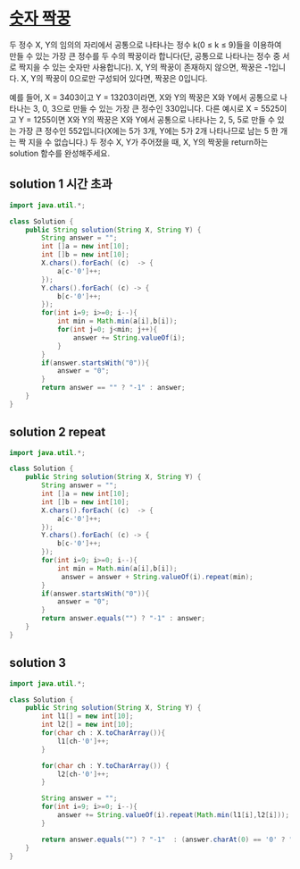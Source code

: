 #  [숫자 짝꿍 ](https://programmers.co.kr/learn/courses/30/lessons/131128)

두 정수 X, Y의 임의의 자리에서 공통으로 나타나는 정수 k(0 ≤ k ≤ 9)들을 이용하여 만들 수 있는 가장 큰 정수를 두 수의 짝꿍이라 합니다(단, 공통으로 나타나는 정수 중 서로 짝지을 수 있는 숫자만 사용합니다). X, Y의 짝꿍이 존재하지 않으면, 짝꿍은 -1입니다. X, Y의 짝꿍이 0으로만 구성되어 있다면, 짝꿍은 0입니다.

예를 들어, X = 3403이고 Y = 13203이라면, X와 Y의 짝꿍은 X와 Y에서 공통으로 나타나는 3, 0, 3으로 만들 수 있는 가장 큰 정수인 330입니다. 다른 예시로 X = 5525이고 Y = 1255이면 X와 Y의 짝꿍은 X와 Y에서 공통으로 나타나는 2, 5, 5로 만들 수 있는 가장 큰 정수인 552입니다(X에는 5가 3개, Y에는 5가 2개 나타나므로 남는 5 한 개는 짝 지을 수 없습니다.)
두 정수 X, Y가 주어졌을 때, X, Y의 짝꿍을 return하는 solution 함수를 완성해주세요.



## solution 1 시간 초과 

```java
import java.util.*;

class Solution {
    public String solution(String X, String Y) {
        String answer = "";
        int []a = new int[10];
        int []b = new int[10];
        X.chars().forEach( (c)  -> {
            a[c-'0']++;
        });
        Y.chars().forEach( (c) -> {
            b[c-'0']++;
        });
        for(int i=9; i>=0; i--){
            int min = Math.min(a[i],b[i]);
            for(int j=0; j<min; j++){
                answer += String.valueOf(i);
            }
        }
        if(answer.startsWith("0")){
            answer = "0";
        }
        return answer == "" ? "-1" : answer;
    }
}
```

## solution 2  repeat

```java
import java.util.*;

class Solution {
    public String solution(String X, String Y) {
        String answer = "";
        int []a = new int[10];
        int []b = new int[10];
        X.chars().forEach( (c)  -> {
            a[c-'0']++;
        });
        Y.chars().forEach( (c) -> {
            b[c-'0']++;
        });
        for(int i=9; i>=0; i--){
            int min = Math.min(a[i],b[i]);
             answer = answer + String.valueOf(i).repeat(min);
        }
        if(answer.startsWith("0")){
            answer = "0";
        }
        return answer.equals("") ? "-1" : answer;
    }
}
```

## solution 3 

```java
import java.util.*;

class Solution {
    public String solution(String X, String Y) {
        int l1[] = new int[10];
        int l2[] = new int[10];
        for(char ch : X.toCharArray()){
            l1[ch-'0']++;
        }

        for(char ch : Y.toCharArray()) {
            l2[ch-'0']++;
        }

        String answer = "";
        for(int i=9; i>=0; i--){
            answer += String.valueOf(i).repeat(Math.min(l1[i],l2[i]));
        }

        return answer.equals("") ? "-1"  : (answer.charAt(0) == '0' ? "0" :  answer);
    }
}
```